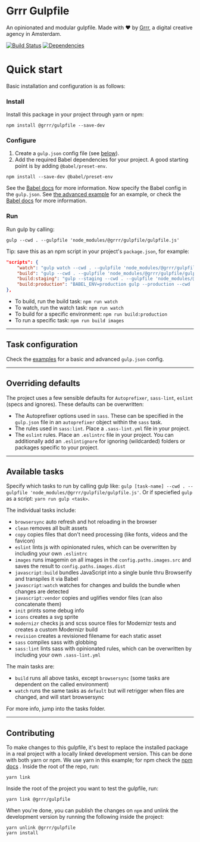 # Grrr Gulpfile
An opinionated and modular gulpfile.
Made with ❤️ by [Grrr](https://grrr.nl/), a digital creative agency in Amsterdam.

[![Build Status](https://travis-ci.com/grrr-amsterdam/gulpfile.svg?branch=master)](https://travis-ci.com/grrr-amsterdam/gulpfile)
[![Dependencies](https://david-dm.org/grrr-amsterdam/gulpfile.svg)](https://david-dm.org/grrr-amsterdam/gulpfile)

# Quick start
Basic installation and configuration is as follows:

### Install
Install this package in your project through yarn or npm:
```
npm install @grrr/gulpfile --save-dev
```

### Configure
1. Create a `gulp.json` config file (see [below](#task-configuration)).
2. Add the required Babel dependencies for your project. A good starting point is by adding `@babel/preset-env`.

```
npm install --save-dev @babel/preset-env
```

See the [Babel docs](https://babeljs.io/docs/plugins/preset-env/) for more information. Now specify the Babel config in the `gulp.json`. See [the advanced example](https://github.com/grrr-amsterdam/gulpfile/blob/master/examples/config-advanced.json#L35) for an example, or check the [Babel docs](https://babeljs.io/docs/usage/babelrc/) for more information.

### Run
Run gulp by calling:
```
gulp --cwd . --gulpfile 'node_modules/@grrr/gulpfile/gulpfile.js'
```

Tip: save this as an npm script in your project's `package.json`, for example:
```json
"scripts": {
    "watch": "gulp watch --cwd . --gulpfile 'node_modules/@grrr/gulpfile/gulpfile.js'",
    "build": "gulp --cwd . --gulpfile 'node_modules/@grrr/gulpfile/gulpfile.js'",
    "build:staging": "gulp --staging --cwd . --gulpfile 'node_modules/@grrr/gulpfile/gulpfile.js'",
    "build:production": "BABEL_ENV=production gulp --production --cwd . --gulpfile 'node_modules/@grrr/gulpfile/gulpfile.js'"
},
```

- To build, run the build task: `npm run watch`
- To watch, run the watch task: `npm run watch`
- To build for a specific environment: `npm run build:production`
- To run a specific task: `npm run build images`

---

## Task configuration
Check the [examples](https://github.com/grrr-amsterdam/gulpfile/tree/master/examples) for a basic and advanced `gulp.json` config.

---

## Overriding defaults
The project uses a few sensible defaults for `Autoprefixer`, `sass-lint`, `eslint` (specs and ignores). These defaults can be overwritten:

- The Autoprefixer options used in `sass`. These can be specified in the `gulp.json` file in an `autoprefixer` object within the `sass` task.
- The rules used in `sass:lint`. Place a `.sass-lint.yml` file in your project.
- The `eslint` rules. Place an `.eslintrc` file in your project. You can additionally add an `.eslintignore` for ignoring (wildcarded) folders or packages specific to your project.

---

## Available tasks
Specify which tasks to run by calling gulp like: `gulp [task-name] --cwd . --gulpfile 'node_modules/@grrr/gulpfile/gulpfile.js'`. Or if speciefied `gulp` as a script: `yarn run gulp <task>`.

The individual tasks include:

- `browsersync` auto refresh and hot reloading in the browser
- `clean` removes all built assets
- `copy` copies files that don't need processing (like fonts, videos and the favicon)
- `eslint` lints js with opinionated rules, which can be overwritten by including your own `.eslintrc`
- `images` runs imagemin on all images in the `config.paths.images.src` and saves the result to `config.paths.images.dist`
- `javascript:build` bundles JavaScript into a single bunle thru Browserify and transpiles it via Babel
- `javascript:watch` watches for changes and builds the bundle when changes are detected
- `javascript:vendor` copies and uglifies vendor files (can also concatenate them)
- `init` prints some debug info
- `icons` creates a svg sprite
- `modernizr` checks js and scss source files for Modernizr tests and creates a custom Modernizr build
- `revision` creates a revisioned filename for each static asset
- `sass` compiles sass with globbing
- `sass:lint` lints sass with opinionated rules, which can be overwritten by including your own `.sass-lint.yml`

The main tasks are:

- `build` runs all above tasks, except `browsersync` (some tasks are dependent on the called environment)
- `watch` runs the same tasks as `default` but will retrigger when files are changed, and will start browsersync

For more info, jump into the tasks folder.

---

## Contributing
To make changes to this gulpfile, it's best to replace the installed package in a real project with a locally linked development version. This can be done with both yarn or npm. We use yarn in this example; for npm check the [npm docs](https://docs.npmjs.com/cli/link) . Inside the root of the repo, run:
```
yarn link
```
Inside the root of the project you want to test the gulpfile, run:
```
yarn link @grrr/gulpfile
```
When you're done, you can publish the changes on `npm` and unlink the development version by running the following inside the project:
```
yarn unlink @grrr/gulpfile
yarn install
```
